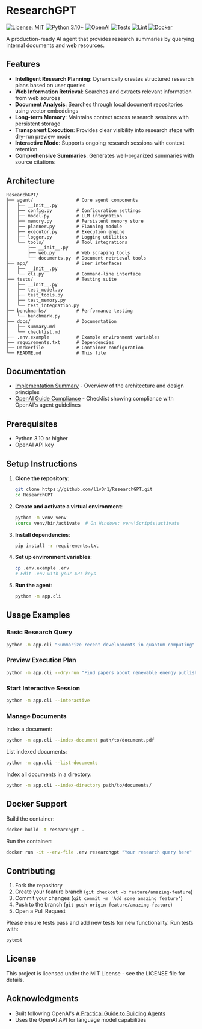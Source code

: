 # ResearchGPT

[![License: MIT](https://img.shields.io/badge/License-MIT-yellow.svg)](https://opensource.org/licenses/MIT)
[![Python 3.10+](https://img.shields.io/badge/python-3.10+-blue.svg)](https://www.python.org/downloads/)
[![OpenAI](https://img.shields.io/badge/OpenAI-API-green.svg)](https://openai.com/blog/openai-api)
[![Tests](https://github.com/l1v0n1/ResearchGPT/actions/workflows/python-tests.yml/badge.svg)](https://github.com/l1v0n1/ResearchGPT/actions/workflows/python-tests.yml)
[![Lint](https://github.com/l1v0n1/ResearchGPT/actions/workflows/lint.yml/badge.svg)](https://github.com/l1v0n1/ResearchGPT/actions/workflows/lint.yml)
[![Docker](https://github.com/l1v0n1/ResearchGPT/actions/workflows/docker-build.yml/badge.svg)](https://github.com/l1v0n1/ResearchGPT/actions/workflows/docker-build.yml)

A production-ready AI agent that provides research summaries by querying internal documents and web resources.

## Features

- **Intelligent Research Planning**: Dynamically creates structured research plans based on user queries
- **Web Information Retrieval**: Searches and extracts relevant information from web sources
- **Document Analysis**: Searches through local document repositories using vector embeddings
- **Long-term Memory**: Maintains context across research sessions with persistent storage
- **Transparent Execution**: Provides clear visibility into research steps with dry-run preview mode
- **Interactive Mode**: Supports ongoing research sessions with context retention
- **Comprehensive Summaries**: Generates well-organized summaries with source citations

## Architecture

```
ResearchGPT/
├── agent/                # Core agent components
│   ├── __init__.py
│   ├── config.py         # Configuration settings
│   ├── model.py          # LLM integration
│   ├── memory.py         # Persistent memory store
│   ├── planner.py        # Planning module
│   ├── executor.py       # Execution engine
│   ├── logger.py         # Logging utilities
│   └── tools/            # Tool integrations
│       ├── __init__.py
│       ├── web.py        # Web scraping tools
│       └── documents.py  # Document retrieval tools
├── app/                  # User interfaces
│   ├── __init__.py
│   └── cli.py            # Command-line interface
├── tests/                # Testing suite
│   ├── __init__.py
│   ├── test_model.py
│   ├── test_tools.py
│   ├── test_memory.py
│   └── test_integration.py
├── benchmarks/           # Performance testing
│   └── benchmark.py
├── docs/                 # Documentation
│   ├── summary.md
│   └── checklist.md
├── .env.example          # Example environment variables
├── requirements.txt      # Dependencies
├── Dockerfile            # Container configuration
└── README.md             # This file
```

## Documentation

- [Implementation Summary](docs/summary.md) - Overview of the architecture and design principles
- [OpenAI Guide Compliance](docs/checklist.md) - Checklist showing compliance with OpenAI's agent guidelines

## Prerequisites

- Python 3.10 or higher
- OpenAI API key

## Setup Instructions

1. **Clone the repository**:
   ```bash
   git clone https://github.com/l1v0n1/ResearchGPT.git
   cd ResearchGPT
   ```

2. **Create and activate a virtual environment**:
   ```bash
   python -m venv venv
   source venv/bin/activate  # On Windows: venv\Scripts\activate
   ```

3. **Install dependencies**:
   ```bash
   pip install -r requirements.txt
   ```

4. **Set up environment variables**:
   ```bash
   cp .env.example .env
   # Edit .env with your API keys
   ```

5. **Run the agent**:
   ```bash
   python -m app.cli
   ```

## Usage Examples

### Basic Research Query

```bash
python -m app.cli "Summarize recent developments in quantum computing"
```

### Preview Execution Plan

```bash
python -m app.cli --dry-run "Find papers about renewable energy published in 2023"
```

### Start Interactive Session

```bash
python -m app.cli --interactive
```

### Manage Documents

Index a document:
```bash
python -m app.cli --index-document path/to/document.pdf
```

List indexed documents:
```bash
python -m app.cli --list-documents
```

Index all documents in a directory:
```bash
python -m app.cli --index-directory path/to/documents/
```

## Docker Support

Build the container:
```bash
docker build -t researchgpt .
```

Run the container:
```bash
docker run -it --env-file .env researchgpt "Your research query here"
```

## Contributing

1. Fork the repository
2. Create your feature branch (`git checkout -b feature/amazing-feature`)
3. Commit your changes (`git commit -m 'Add some amazing feature'`)
4. Push to the branch (`git push origin feature/amazing-feature`)
5. Open a Pull Request

Please ensure tests pass and add new tests for new functionality. Run tests with:
```bash
pytest
```

## License

This project is licensed under the MIT License - see the LICENSE file for details.

## Acknowledgments

- Built following OpenAI's [A Practical Guide to Building Agents](https://cdn.openai.com/business-guides-and-resources/a-practical-guide-to-building-agents.pdf)
- Uses the OpenAI API for language model capabilities 
